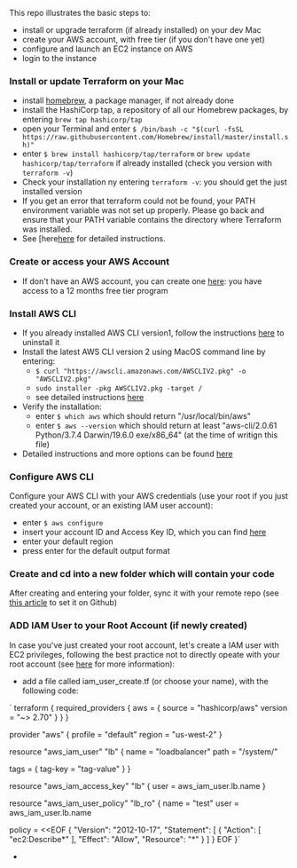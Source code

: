 This repo illustrates the basic steps to:
- install or upgrade terraform (if already installed) on your dev Mac
- create your AWS account, with free tier (if you don't have one yet)
- configure and launch an EC2 instance on AWS
- login to the instance

### Install or update Terraform on your Mac

- install [homebrew](https://brew.sh/), a package manager, if not already done
- install the HashiCorp tap, a repository of all our Homebrew packages, by entering `brew tap hashicorp/tap`
- open your Terminal and enter `$ /bin/bash -c "$(curl -fsSL https://raw.githubusercontent.com/Homebrew/install/master/install.sh)"`
- enter `$ brew install hashicorp/tap/terraform` or `brew update hashicorp/tap/terraform` if already installed (check you version with `terraform -v`)
-  Check your installation ny entering `terraform -v`: you should get the just installed version
-  If you get an error that terraform could not be found, your PATH environment variable was not set up properly. Please go back and ensure that your PATH variable contains the directory where Terraform was installed.
-  See [here[here](https://learn.hashicorp.com/tutorials/terraform/install-cli?in=terraform/aws-get-started) for detailed instructions.

### Create or access your AWS Account
- If don't have an AWS account, you can create one [here](https://aws.amazon.com/free/?trk=ps_a134p000003yhhbAAA&trkCampaign=acq_paid_search_brand&sc_channel=ps&sc_campaign=acquisition_IT&sc_publisher=google&sc_category=core&sc_country=IT&sc_geo=EMEA&sc_outcome=Acquisition&sc_detail=%2Baws%20%2Bfree&sc_content=Cost_bmm&sc_matchtype=b&sc_segment=455721528887&sc_medium=ACQ-P|PS-GO|Brand|Desktop|SU|AWS|Core|IT|EN|Text&s_kwcid=AL!4422!3!455721528887!b!!g!!%2Baws%20%2Bfree&ef_id=Cj0KCQjwlvT8BRDeARIsAACRFiW9L8Pday3clCH_UdQml3klBzGcZ5Pdy6bebFxcqndUFKA70qN892oaArbdEALw_wcB:G:s&s_kwcid=AL!4422!3!455721528887!b!!g!!%2Baws%20%2Bfree&all-free-tier.sort-by=item.additionalFields.SortRank&all-free-tier.sort-order=asc): you have access to a 12 months free tier program

### Install AWS CLI
- If you already installed AWS CLI version1, follow the instructions [here](https://docs.aws.amazon.com/cli/latest/userguide/install-macos.html#install-macosos-bundled-uninstall) to uninstall it
- Install the latest AWS CLI version 2 using MacOS command line by entering:
  - `$ curl "https://awscli.amazonaws.com/AWSCLIV2.pkg" -o "AWSCLIV2.pkg"`
  - `sudo installer -pkg AWSCLIV2.pkg -target /`
  - see detailed instructions [here](https://docs.aws.amazon.com/cli/latest/userguide/install-cliv2-mac.html#cliv2-mac-install-cmd)
- Verify the installation:
  - enter `$ which aws` which should return "/usr/local/bin/aws"
  - enter `$ aws --version` which should return at least "aws-cli/2.0.61 Python/3.7.4 Darwin/19.6.0 exe/x86_64" (at the time of writign this file)
- Detailed instructions and more options can be found [here](https://docs.aws.amazon.com/cli/latest/userguide/install-cliv2-mac.html#cliv2-mac-install-cmd)

### Configure AWS CLI
Configure your AWS CLI with your AWS credentials (use your root if you just created your account, or an existing IAM user account):
- enter `$ aws configure`
- insert your account ID and Access Key ID, which you can find [here](https://console.aws.amazon.com/iam/home?#/security_credentials)
- enter your default region
- press enter for the default output format

### Create and cd into a new folder which will contain your code
After creating and entering your folder, sync it with your remote repo (see [this article](https://github.com/apprenticecto/create-your-github-account-and-repo-macos) to set it on Github)

### ADD IAM User to your Root Account (if newly created)
In case you've just created your root account, let's create a IAM user with EC2 privileges, following the best practice not to directly opeate with your root account (see [here](https://docs.aws.amazon.com/general/latest/gr/root-vs-iam.html) for more information):

- add a file called iam_user_create.tf (or choose your name), with the following code:

`
 terraform {
  required_providers {
    aws = {
      source  = "hashicorp/aws"
      version = "~> 2.70"
    }
  }
}

provider "aws" {
  profile = "default"
  region  = "us-west-2"
}

resource "aws_iam_user" "lb" {
  name = "loadbalancer"
  path = "/system/"

  tags = {
    tag-key = "tag-value"
  }
}

resource "aws_iam_access_key" "lb" {
  user = aws_iam_user.lb.name
}

resource "aws_iam_user_policy" "lb_ro" {
  name = "test"
  user = aws_iam_user.lb.name

  policy = <<EOF
{
  "Version": "2012-10-17",
  "Statement": [
    {
      "Action": [
        "ec2:Describe*"
      ],
      "Effect": "Allow",
      "Resource": "*"
    }
  ]
}
EOF
}`

- 



